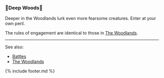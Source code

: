 ### 🌲Deep Woods🌲
Deeper in the Woodlands lurk even more fearsome creatures. Enter at your own peril.

The rules of engagement are identical to those in [The Woodlands](../woodlands/index.md).

---

See also: 
 - [Battles](../../battles.md)
 - [The Woodlands](../woodlands/index.md)

{% include footer.md %}